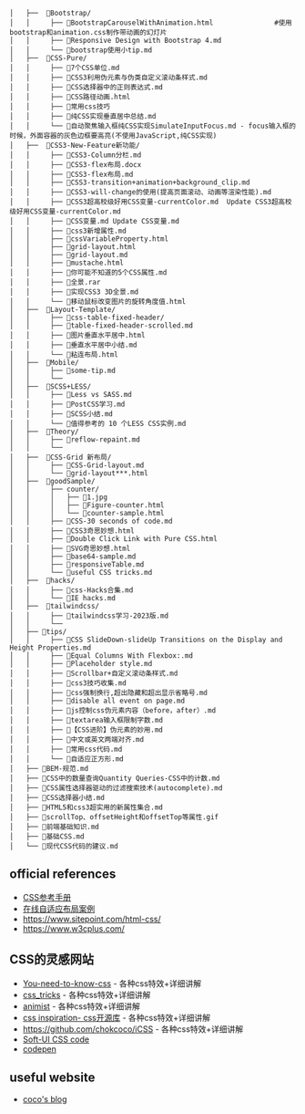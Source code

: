 ```
│   ├──  📂Bootstrap/
│   │     ├── 📄BootstrapCarouselWithAnimation.html               #使用bootstrap和animation.css制作带动画的幻灯片
│   │     ├── 📄Responsive Design with Bootstrap 4.md
│   │     └── 📄bootstrap使用小tip.md
│   ├──  📂CSS-Pure/
│   │     ├── 📄7个CSS单位.md
│   │     ├── 📄CSS3利用伪元素与伪类自定义滚动条样式.md
│   │     ├── 📄CSS选择器中的正则表达式.md
│   │     ├── 📄CSS路径动画.html
│   │     ├── 📄常用css技巧
│   │     ├── 📄纯CSS实现垂直居中总结.md
│   │     └── 📄自动聚焦输入框纯CSS实现SimulateInputFocus.md - focus输入框的时候，外面容器的灰色边框要高亮(不使用JavaScript,纯CSS实现)
│   ├──  📂CSS3-New-Feature新功能/
│   │     ├── 📄CSS3-Column分栏.md
│   │     ├── 📄CSS3-flex布局.docx
│   │     ├── 📄CSS3-flex布局.md
│   │     ├── 📄CSS3-transition+animation+background_clip.md
│   │     ├── 📄CSS3-will-change的使用(提高页面滚动、动画等渲染性能).md
│   │     ├── 📄CSS3超高校级好用CSS变量-currentColor.md	Update CSS3超高校级好用CSS变量-currentColor.md
│   │     ├── 📄CSS变量.md	Update CSS变量.md
│   │     ├── 📄css3新增属性.md
│   │     ├── 📄cssVariableProperty.html
│   │     ├── 📄grid-layout.html
│   │     ├── 📄grid-layout.md
│   │     ├── 📄mustache.html
│   │     ├── 📄你可能不知道的5个CSS属性.md
│   │     ├── 📄全景.rar
│   │     ├── 📄实现CSS3 3D全景.md
│   │     └── 📄移动鼠标改变图片的旋转角度值.html
│   ├──  📂Layout-Template/
│   │     ├── 📄css-table-fixed-header/
│   │     ├── 📄table-fixed-header-scrolled.md
│   │     ├── 📄图片垂直水平居中.html
│   │     ├── 📄垂直水平居中小结.md
│   │     └── 📄粘连布局.html
│   ├──  📂Mobile/
│   │     ├── 📄some-tip.md
│   │     └── 
│   ├──  📂SCSS+LESS/
│   │     ├── 📄Less vs SASS.md
│   │     ├── 📄PostCSS学习.md
│   │     ├── 📄SCSS小结.md
│   │     └── 📄值得参考的 10 个LESS CSS实例.md
│   ├──  📂Theory/
│   │     ├── 📄reflow-repaint.md
│   │     └──
│   ├──  📂CSS-Grid 新布局/
│   │     ├── 📄CSS-Grid-layout.md
│   │     └── 📄grid-layout***.html
│   ├──  📂goodSample/
│   │     ├── counter/
│   │     │   ├── 📄1.jpg
│   │     │   ├── 📄Figure-counter.html
│   │     │   └── 📄counter-sample.html
│   │     ├── 📄CSS-30 seconds of code.md
│   │     ├── 📄CSS3奇思妙想.html
│   │     ├── 📄Double Click Link with Pure CSS.html
│   │     ├── 📄SVG奇思妙想.html
│   │     ├── 📄base64-sample.md
│   │     ├── 📄responsiveTable.md
│   │     └── 📄useful CSS tricks.md
│   ├──  📂hacks/
│   │     ├── 📄css-Hacks合集.md
│   │     └── 📄IE hacks.md
│   ├──  📂tailwindcss/
│   │     ├── 📄tailwindcss学习-2023版.md
│   │     └── 
│   ├── 📂tips/
│   │     ├── 📄CSS SlideDown-slideUp Transitions on the Display and Height Properties.md
│   │     ├── 📄Equal Columns With Flexbox:.md
│   │     ├── 📄Placeholder style.md
│   │     ├── 📄Scrollbar+自定义滚动条样式.md
│   │     ├── 📄css3技巧收集.md
│   │     ├── 📄css强制换行,超出隐藏和超出显示省略号.md
│   │     ├── 📄disable all event on page.md
│   │     ├── 📄js控制css伪元素内容（before，after）.md
│   │     ├── 📄textarea输入框限制字数.md
│   │     ├── 📄【CSS进阶】伪元素的妙用.md
│   │     ├── 📄中文或英文两端对齐.md
│   │     ├── 📄常用css代码.md
│   │     └── 📄自适应正方形.md
│   ├── 📄BEM-规范.md
│   ├── 📄CSS中的数量查询Quantity Queries-CSS中的计数.md
│   ├── 📄CSS属性选择器驱动的过滤搜索技术(autocomplete).md
│   ├── 📄CSS选择器小结.md
│   ├── 📄HTML5和css3超实用的新属性集合.md
│   ├── 📄scrollTop、offsetHeight和offsetTop等属性.gif
│   ├── 📄前端基础知识.md
│   ├── 📄基础CSS.md
│   └── 📄现代CSS代码的建议.md
```

## official references

- [CSS参考手册](https://css.doyoe.com/)
- [在线自适应布局案例](https://mediaqueri.es/)
- https://www.sitepoint.com/html-css/
- https://www.w3cplus.com/

## CSS的灵感网站

- [You-need-to-know-css](https://lhammer.cn/You-need-to-know-css) - 各种css特效+详细讲解
- [css_tricks](https://qishaoxuan.github.io/css_tricks/) - 各种css特效+详细讲解
- [animist](https://animista.net/play/exits) - 各种css特效+详细讲解
- [css inspiration- css开源库](https://chokcoco.github.io/CSS-Inspiration/) - 各种css特效+详细讲解
- https://github.com/chokcoco/iCSS  - 各种css特效+详细讲解
- [Soft-UI CSS code](https://neumorphism.io/#e0e0e0)
- [codepen](https://codepen.io/pen/tour/welcome/start)  

## useful website

- [coco's blog](https://chokcoco.github.io/#blog)
